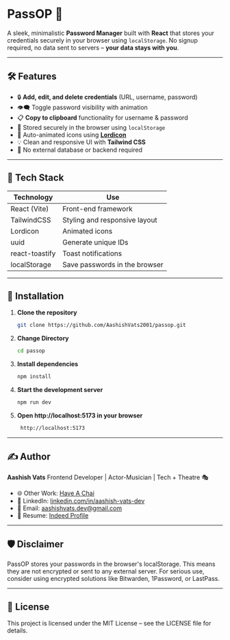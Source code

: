 
# PassOP 🔐

A sleek, minimalistic **Password Manager** built with **React** that stores your credentials securely in your browser using `localStorage`. No signup required, no data sent to servers – **your data stays with you**.

<!-- ![PassOP Banner](https://your-screenshot-or-banner-link-if-any.com) -->

---

<!-- ## 🚀 Live Demo

👉 [Click here to try it out](https://your-live-link.com) *(If hosted)*

--- -->

## 🛠️ Features

- 🔒 **Add, edit, and delete credentials** (URL, username, password)
- 👁️‍🗨️ Toggle password visibility with animation
- 📋 **Copy to clipboard** functionality for username & password
- 💾 Stored securely in the browser using `localStorage`
- 🔁 Auto-animated icons using **[Lordicon](https://lordicon.com)**
- 💡 Clean and responsive UI with **Tailwind CSS**
- 🚫 No external database or backend required

---

<!-- ## 📸 Screenshots

> Add screenshots or screen recording links here to show off your UI!

--- -->

## 🧠 Tech Stack

| Technology  | Use                            |
|-------------|--------------------------------|
| React (Vite)| Front-end framework            |
| TailwindCSS | Styling and responsive layout  |
| Lordicon    | Animated icons                 |
| uuid        | Generate unique IDs            |
| react-toastify | Toast notifications         |
| localStorage| Save passwords in the browser  |

---

## 🧰 Installation

1. **Clone the repository**
   ```bash
   git clone https://github.com/AashishVats2001/passop.git

2. **Change Directory**
      ```bash
   cd passop

3. **Install dependencies**
   ```bash
   npm install

4. **Start the development server**
   ```bash
   npm run dev

5. **Open http://localhost:5173 in your browser**
   ```bash
    http://localhost:5173 

---

## ✍️ Author

**Aashish Vats**
Frontend Developer | Actor-Musician | Tech + Theatre 🎭

- 🌐 Other Work: [Have A Chai](https://have-a-chai.vercel.app)
- 💼 LinkedIn: [linkedin.com/in/aashish-vats-dev](https://www.linkedin.com/in/aashish-vats-dev/)
- 📧 Email: [aashishvats.dev@gmail.com](mailto:aashishvats.dev@gmail.com)
- 📁 Resume: [Indeed Profile](https://profile.indeed.com/p/aashishv-x2j8tvk)

---

## 🛡️ Disclaimer

PassOP stores your passwords in the browser's localStorage. This means they are not encrypted or sent to any external server. For serious use, consider using encrypted solutions like Bitwarden, 1Password, or LastPass.


---

## 📄 License

This project is licensed under the MIT License – see the LICENSE file for details.

